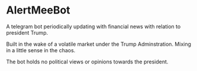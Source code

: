# AlertMeeBot
A telegram bot periodically updating with financial news with relation to president Trump.

Built in the wake of a volatile market under the Trump Adminstration. Mixing in a little sense in the chaos. 

The bot holds no political views or opinions towards the president. 
